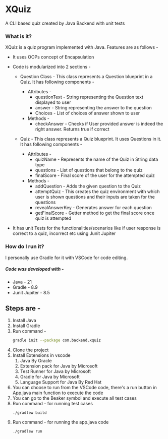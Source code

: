 # XQuiz

A CLI based quiz created by Java Backend with unit tests

### What is it?

XQuiz is a quiz program implemented with Java. Features are as follows -

* It uses OOPs concept of Encapsulation
* Code is modularized into 2 sections -

  * Question Class - This class represents a Question blueprint in a Quiz. It has following components -

    * Attributes -
      * questionText - String representing the Question text displayed to user
      * answer - String representing the answer to the question
      * Choices - List of choices of answer shown to user
    * Methods -
      * checkAnswer - Checks if User provided answer is indeed the right answer. Returns true if correct
  * Quiz - This class represents a Quiz blueprint. It uses Questions in it. It has following components -

    * Attributes -
      * quizName - Represents the name of the Quiz in String data type
      * questions - List of questions that belong to the quiz
      * finalScore - Final score of the user for the attempted quiz
    * Methods -
      * addQuestion - Adds the given question to the Quiz
      * attemptQuiz - This creates the quiz environment with which user is shown questions and their inputs are taken for the questions
      * revealAnswerKey - Generates answer for each question
      * getFinalScore - Getter method to get the final score once quiz is attempted
* It has unit Tests for the functionalities/scenarios like if user response is correct to a quiz, incorrect etc using Junit Jupiter

### How do I run it?

I personally use Gradle for it with VSCode for code editing.

##### Code was developed with -

* Java - 21
* Gradle - 8.9
* Junit Jupiter - 8.5

## Steps are -

1. Install Java
2. Install Gradle
3. Run command -
   ```bash
   gradle init --package com.backend.xquiz
   ```
4. Clone the project
5. Install Extensions in vscode
   1. Java By Oracle
   2. Extension pack for Java by Microsoft
   3. Test Runner for Java by Microsoft
   4. Gradle for Java by Microsoft
   5. Language Support for Java By Red Hat
6. You can choose to run from the VSCode code, there's a run button in App.java main function to execute the code
7. You can go to the Beaker symbol and execute all test cases
8. Run command - for running test cases
   ```
   ./gradlew build
   ```
9. Run command - for running the app.java code
   ```
   ./gradlew run
   ```
